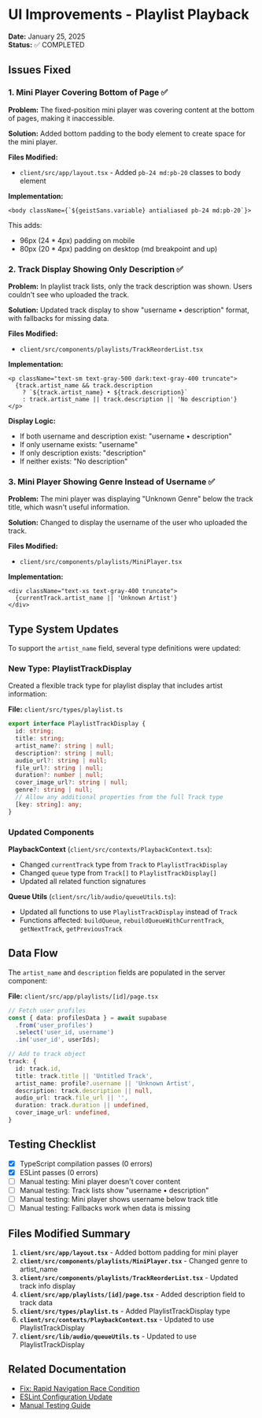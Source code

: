 # UI Improvements - Playlist Playback

**Date:** January 25, 2025  
**Status:** ✅ COMPLETED

## Issues Fixed

### 1. Mini Player Covering Bottom of Page ✅

**Problem:** The fixed-position mini player was covering content at the bottom of pages, making it inaccessible.

**Solution:** Added bottom padding to the body element to create space for the mini player.

**Files Modified:**
- `client/src/app/layout.tsx` - Added `pb-24 md:pb-20` classes to body element

**Implementation:**
```tsx
<body className={`${geistSans.variable} antialiased pb-24 md:pb-20`}>
```

This adds:
- 96px (24 * 4px) padding on mobile
- 80px (20 * 4px) padding on desktop (md breakpoint and up)

### 2. Track Display Showing Only Description ✅

**Problem:** In playlist track lists, only the track description was shown. Users couldn't see who uploaded the track.

**Solution:** Updated track display to show "username • description" format, with fallbacks for missing data.

**Files Modified:**
- `client/src/components/playlists/TrackReorderList.tsx`

**Implementation:**
```tsx
<p className="text-sm text-gray-500 dark:text-gray-400 truncate">
  {track.artist_name && track.description 
    ? `${track.artist_name} • ${track.description}`
    : track.artist_name || track.description || 'No description'}
</p>
```

**Display Logic:**
- If both username and description exist: "username • description"
- If only username exists: "username"
- If only description exists: "description"
- If neither exists: "No description"

### 3. Mini Player Showing Genre Instead of Username ✅

**Problem:** The mini player was displaying "Unknown Genre" below the track title, which wasn't useful information.

**Solution:** Changed to display the username of the user who uploaded the track.

**Files Modified:**
- `client/src/components/playlists/MiniPlayer.tsx`

**Implementation:**
```tsx
<div className="text-xs text-gray-400 truncate">
  {currentTrack.artist_name || 'Unknown Artist'}
</div>
```

## Type System Updates

To support the `artist_name` field, several type definitions were updated:

### New Type: PlaylistTrackDisplay

Created a flexible track type for playlist display that includes artist information:

**File:** `client/src/types/playlist.ts`

```typescript
export interface PlaylistTrackDisplay {
  id: string;
  title: string;
  artist_name?: string | null;
  description?: string | null;
  audio_url?: string | null;
  file_url?: string | null;
  duration?: number | null;
  cover_image_url?: string | null;
  genre?: string | null;
  // Allow any additional properties from the full Track type
  [key: string]: any;
}
```

### Updated Components

**PlaybackContext** (`client/src/contexts/PlaybackContext.tsx`):
- Changed `currentTrack` type from `Track` to `PlaylistTrackDisplay`
- Changed `queue` type from `Track[]` to `PlaylistTrackDisplay[]`
- Updated all related function signatures

**Queue Utils** (`client/src/lib/audio/queueUtils.ts`):
- Updated all functions to use `PlaylistTrackDisplay` instead of `Track`
- Functions affected: `buildQueue`, `rebuildQueueWithCurrentTrack`, `getNextTrack`, `getPreviousTrack`

## Data Flow

The `artist_name` and `description` fields are populated in the server component:

**File:** `client/src/app/playlists/[id]/page.tsx`

```typescript
// Fetch user profiles
const { data: profilesData } = await supabase
  .from('user_profiles')
  .select('user_id, username')
  .in('user_id', userIds);

// Add to track object
track: {
  id: track.id,
  title: track.title || 'Untitled Track',
  artist_name: profile?.username || 'Unknown Artist',
  description: track.description || null,
  audio_url: track.file_url || '',
  duration: track.duration || undefined,
  cover_image_url: undefined,
}
```

## Testing Checklist

- [x] TypeScript compilation passes (0 errors)
- [x] ESLint passes (0 errors)
- [ ] Manual testing: Mini player doesn't cover content
- [ ] Manual testing: Track lists show "username • description"
- [ ] Manual testing: Mini player shows username below track title
- [ ] Manual testing: Fallbacks work when data is missing

## Files Modified Summary

1. **`client/src/app/layout.tsx`** - Added bottom padding for mini player
2. **`client/src/components/playlists/MiniPlayer.tsx`** - Changed genre to artist_name
3. **`client/src/components/playlists/TrackReorderList.tsx`** - Updated track info display
4. **`client/src/app/playlists/[id]/page.tsx`** - Added description field to track data
5. **`client/src/types/playlist.ts`** - Added PlaylistTrackDisplay type
6. **`client/src/contexts/PlaybackContext.tsx`** - Updated to use PlaylistTrackDisplay
7. **`client/src/lib/audio/queueUtils.ts`** - Updated to use PlaylistTrackDisplay

## Related Documentation

- [Fix: Rapid Navigation Race Condition](./fix-rapid-navigation-race-condition.md)
- [ESLint Configuration Update](./eslint-config-update.md)
- [Manual Testing Guide](./manual-testing-guide.md)
